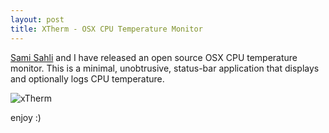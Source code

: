 ```yaml
---
layout: post
title: XTherm - OSX CPU Temperature Monitor
---
```


[Sami Sahli](https://github.com/ssahli) and I have released an open source OSX CPU
temperature monitor. This is a minimal, unobtrusive, status-bar application that
displays and optionally logs CPU temperature.

![xTherm](https://github.com/arc3x/xTherm/doc/menu.png?raw=true "xTherm in action")

enjoy :)
